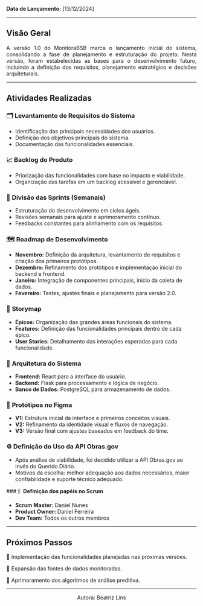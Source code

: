 
**Data de Lançamento:** [13/12/2024]

---

## **Visão Geral**
<p align="justify"> A versão 1.0 do MonitoraBSB marca o lançamento inicial do sistema, consolidando a fase de planejamento e estruturação do projeto. Nesta versão, foram estabelecidas as bases para o desenvolvimento futuro, incluindo a definição dos requisitos, planejamento estratégico e decisões arquiteturais. </p>

---

## **Atividades Realizadas**

### 🗂️ **Levantamento de Requisitos do Sistema**
- Identificação das principais necessidades dos usuários.
- Definição dos objetivos principais do sistema.
- Documentação das funcionalidades essenciais.

### 📈 **Backlog do Produto**
- Priorização das funcionalidades com base no impacto e viabilidade.
- Organização das tarefas em um backlog acessível e gerenciável.

### 📆 **Divisão das Sprints (Semanais)**
- Estruturação do desenvolvimento em ciclos ágeis.
- Revisões semanais para ajuste e aprimoramento contínuo.
- Feedbacks constantes para alinhamento com os requisitos.

### 🗺️ **Roadmap de Desenvolvimento**
- **Novembro:** Definição da arquitetura, levantamento de requisitos e criação dos primeiros protótipos.
- **Dezembro:** Refinamento dos protótipos e implementação inicial do backend e frontend.
- **Janeiro:** Integração de componentes principais, início da coleta de dados.
- **Fevereiro:** Testes, ajustes finais e planejamento para versão 2.0.

### 📌 **Storymap**
- **Épicos:** Organização das grandes áreas funcionais do sistema.
- **Features:** Definição das funcionalidades principais dentro de cada épico.
- **User Stories:** Detalhamento das interações esperadas para cada funcionalidade.

### 🧩 **Arquitetura do Sistema**
- **Frontend:** React para a interface do usuário.
- **Backend:** Flask para processamento e lógica de negócio.
- **Banco de Dados:** PostgreSQL para armazenamento de dados.

### 🎨 **Protótipos no Figma**
- **V1:** Estrutura inicial da interface e primeiros conceitos visuais.
- **V2:** Refinamento da identidade visual e fluxos de navegação.
- **V3:** Versão final com ajustes baseados em feedback do time.

### ⚙️ **Definição do Uso da API Obras.gov**
- Após análise de viabilidade, foi decidido utilizar a API Obras.gov ao invés do Querido Diário.
- Motivos da escolha: melhor adequação aos dados necessários, maior confiabilidade e suporte técnico adequado.

###🖇️ **Definição dos papéis no Scrum**
- **Scrum Master:** Daniel Nunes
- **Product Owner:** Daniel Ferreira
- **Dev Team:** Todos os outros membros

---

## **Próximos Passos**
🔹 Implementação das funcionalidades planejadas nas próximas versões.

🔹 Expansão das fontes de dados monitoradas.

🔹 Aprimoramento dos algoritmos de análise preditiva.

---

<center>Autora: Beatriz Lins</center>
